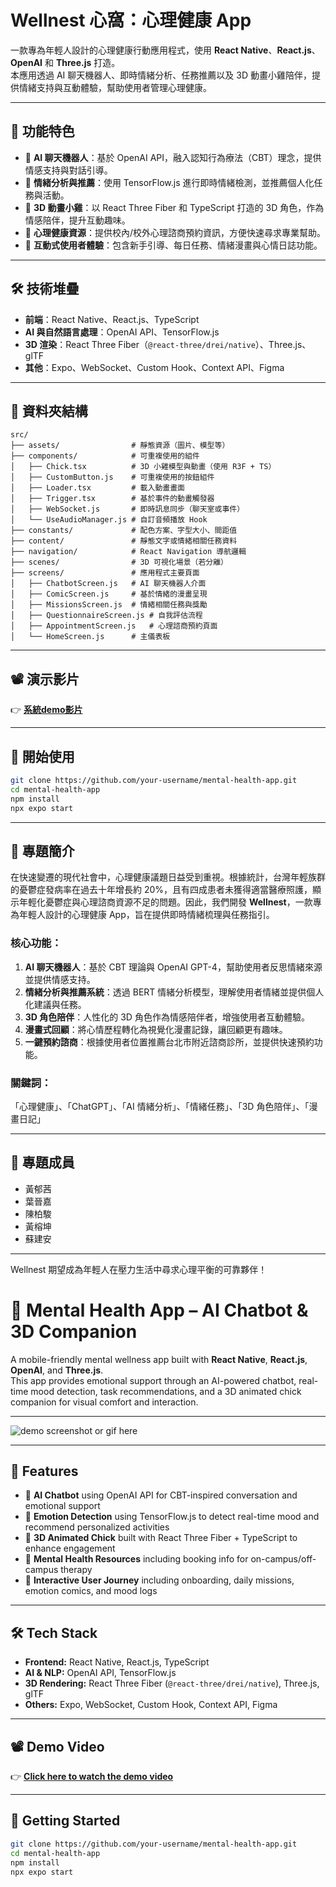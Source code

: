 # Wellnest 心窩：心理健康 App

一款專為年輕人設計的心理健康行動應用程式，使用 **React Native**、**React.js**、**OpenAI** 和 **Three.js** 打造。  
本應用透過 AI 聊天機器人、即時情緒分析、任務推薦以及 3D 動畫小雞陪伴，提供情緒支持與互動體驗，幫助使用者管理心理健康。

---

## 🚀 功能特色

- 💬 **AI 聊天機器人**：基於 OpenAI API，融入認知行為療法（CBT）理念，提供情感支持與對話引導。
- 🎯 **情緒分析與推薦**：使用 TensorFlow.js 進行即時情緒檢測，並推薦個人化任務與活動。
- 🐣 **3D 動畫小雞**：以 React Three Fiber 和 TypeScript 打造的 3D 角色，作為情感陪伴，提升互動趣味。
- 📄 **心理健康資源**：提供校內/校外心理諮商預約資訊，方便快速尋求專業幫助。
- 🧭 **互動式使用者體驗**：包含新手引導、每日任務、情緒漫畫與心情日誌功能。

---

## 🛠 技術堆疊

- **前端**：React Native、React.js、TypeScript
- **AI 與自然語言處理**：OpenAI API、TensorFlow.js
- **3D 渲染**：React Three Fiber（`@react-three/drei/native`）、Three.js、glTF
- **其他**：Expo、WebSocket、Custom Hook、Context API、Figma

---

## 📁 資料夾結構

```
src/
├── assets/                # 靜態資源（圖片、模型等）
├── components/            # 可重複使用的組件
│   ├── Chick.tsx          # 3D 小雞模型與動畫（使用 R3F + TS）
│   ├── CustomButton.js    # 可重複使用的按鈕組件
│   ├── Loader.tsx         # 載入動畫畫面
│   ├── Trigger.tsx        # 基於事件的動畫觸發器
│   ├── WebSocket.js       # 即時訊息同步（聊天室或事件）
│   └── UseAudioManager.js # 自訂音頻播放 Hook
├── constants/             # 配色方案、字型大小、間距值
├── content/               # 靜態文字或情緒相關任務資料
├── navigation/            # React Navigation 導航邏輯
├── scenes/                # 3D 可視化場景（若分離）
├── screens/               # 應用程式主要頁面
│   ├── ChatbotScreen.js   # AI 聊天機器人介面
│   ├── ComicScreen.js     # 基於情緒的漫畫呈現
│   ├── MissionsScreen.js  # 情緒相關任務與獎勵
│   ├── QuestionnaireScreen.js # 自我評估流程
│   ├── AppointmentScreen.js   # 心理諮商預約頁面
│   └── HomeScreen.js      # 主儀表板
```

---

## 📽 演示影片

👉 **[系統demo影片](https://drive.google.com/file/d/1qi08N-vroGFlp0b__W9Z201iuonssLNx/view?usp=sharing)**  

---

## 🔧 開始使用

```bash
git clone https://github.com/your-username/mental-health-app.git
cd mental-health-app
npm install
npx expo start
```

---

## 📖 專題簡介

在快速變遷的現代社會中，心理健康議題日益受到重視。根據統計，台灣年輕族群的憂鬱症發病率在過去十年增長約 20%，且有四成患者未獲得適當醫療照護，顯示年輕化憂鬱症與心理諮商資源不足的問題。因此，我們開發 **Wellnest**，一款專為年輕人設計的心理健康 App，旨在提供即時情緒梳理與任務指引。

### 核心功能：
1. **AI 聊天機器人**：基於 CBT 理論與 OpenAI GPT-4，幫助使用者反思情緒來源並提供情感支持。
2. **情緒分析與推薦系統**：透過 BERT 情緒分析模型，理解使用者情緒並提供個人化建議與任務。
3. **3D 角色陪伴**：人性化的 3D 角色作為情感陪伴者，增強使用者互動體驗。
4. **漫畫式回顧**：將心情歷程轉化為視覺化漫畫記錄，讓回顧更有趣味。
5. **一鍵預約諮商**：根據使用者位置推薦台北市附近諮商診所，並提供快速預約功能。

### 關鍵詞：
「心理健康」、「ChatGPT」、「AI 情緒分析」、「情緒任務」、「3D 角色陪伴」、「漫畫日記」

---

## 👥 專題成員
- 黃郁茜
- 葉晉嘉
- 陳柏駿
- 黃榕坤
- 蘇建安

---

Wellnest 期望成為年輕人在壓力生活中尋求心理平衡的可靠夥伴！


# 🧠 Mental Health App – AI Chatbot & 3D Companion

A mobile-friendly mental wellness app built with **React Native**, **React.js**, **OpenAI**, and **Three.js**.  
This app provides emotional support through an AI-powered chatbot, real-time mood detection, task recommendations, and a 3D animated chick companion for visual comfort and interaction.

---

![demo screenshot or gif here](./assets/demo.gif)

---

## 🚀 Features

- 💬 **AI Chatbot** using OpenAI API for CBT-inspired conversation and emotional support
- 🎯 **Emotion Detection** using TensorFlow.js to detect real-time mood and recommend personalized activities
- 🐣 **3D Animated Chick** built with React Three Fiber + TypeScript to enhance engagement
- 📄 **Mental Health Resources** including booking info for on-campus/off-campus therapy
- 🧭 **Interactive User Journey** including onboarding, daily missions, emotion comics, and mood logs

---

## 🛠 Tech Stack

- **Frontend:** React Native, React.js, TypeScript
- **AI & NLP:** OpenAI API, TensorFlow.js
- **3D Rendering:** React Three Fiber (`@react-three/drei/native`), Three.js, glTF
- **Others:** Expo, WebSocket, Custom Hook, Context API, Figma
---

## 📽 Demo Video

👉 **[Click here to watch the demo video](https://drive.google.com/file/d/1qi08N-vroGFlp0b__W9Z201iuonssLNx/view?usp=sharing)**  

---

## 🔧 Getting Started

```bash
git clone https://github.com/your-username/mental-health-app.git
cd mental-health-app
npm install
npx expo start
